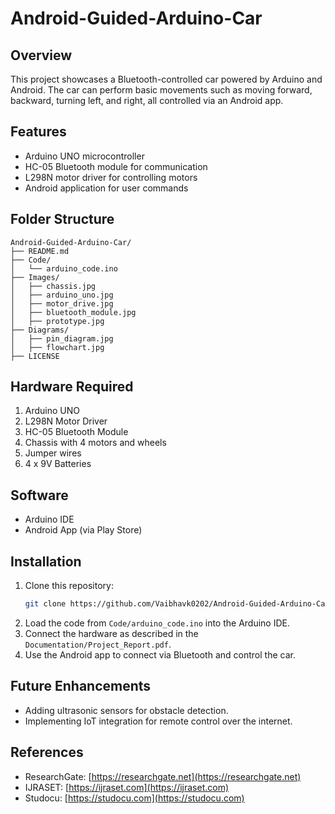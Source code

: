 # Android-Guided-Arduino-Car
## Overview
This project showcases a Bluetooth-controlled car powered by Arduino and Android. The car can perform basic movements such as moving forward, backward, turning left, and right, all controlled via an Android app.

## Features
- Arduino UNO microcontroller
- HC-05 Bluetooth module for communication
- L298N motor driver for controlling motors
- Android application for user commands

## Folder Structure
```
Android-Guided-Arduino-Car/
├── README.md
├── Code/
│   └── arduino_code.ino
├── Images/
│   ├── chassis.jpg
│   ├── arduino_uno.jpg
│   ├── motor_drive.jpg
│   ├── bluetooth_module.jpg
│   ├── prototype.jpg
├── Diagrams/
│   ├── pin_diagram.jpg
│   ├── flowchart.jpg
├── LICENSE
```

## Hardware Required
1. Arduino UNO
2. L298N Motor Driver
3. HC-05 Bluetooth Module
4. Chassis with 4 motors and wheels
5. Jumper wires
6. 4 x 9V Batteries

## Software
- Arduino IDE
- Android App (via Play Store)

## Installation
1. Clone this repository:
   ```bash
   git clone https://github.com/Vaibhavk0202/Android-Guided-Arduino-Car.git
   ```
2. Load the code from `Code/arduino_code.ino` into the Arduino IDE.
3. Connect the hardware as described in the `Documentation/Project_Report.pdf`.
4. Use the Android app to connect via Bluetooth and control the car.

## Future Enhancements
- Adding ultrasonic sensors for obstacle detection.
- Implementing IoT integration for remote control over the internet.

## References
- ResearchGate: [https://researchgate.net](https://researchgate.net)
- IJRASET: [https://ijraset.com](https://ijraset.com)
- Studocu: [https://studocu.com](https://studocu.com)
